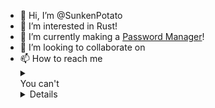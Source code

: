 - 👋 Hi, I’m @SunkenPotato
- 👀 I’m interested in Rust!
- 🌱 I’m currently making a [Password Manager](https://github.com/SunkenPotato/passwordmanagerclient/)!
- 💞️ I’m looking to collaborate on 
- 📫 How to reach me <details>
                <summary><summary/>
                You can't
  <details/>
<!---
impossiblepro/impossiblepro is a ✨ special ✨ repository because its `README.md` (this file) appears on your GitHub profile.
You can click the Preview link to take a look at your changes.
--->
